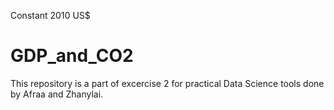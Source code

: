 Constant 2010 US$
# GDP_and_CO2
This repository is a part of excercise 2 for practical Data Science tools done by Afraa and Zhanylai.
